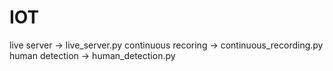 # IOT

live server -> live_server.py
continuous recoring -> continuous_recording.py
human detection -> human_detection.py
